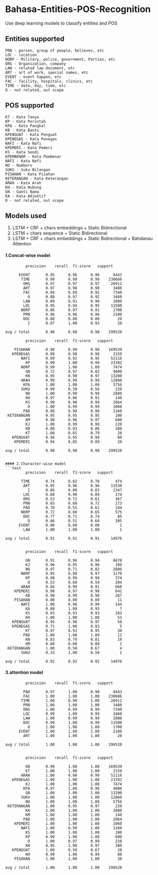 # Bahasa-Entities-POS-Recognition
Use deep learning models to classify entities and POS

## Entities supported
```text
PRN - person, group of people, believes, etc
LOC - location
NORP - Military, police, government, Parties, etc
ORG - Organization, company
LAW - related law document, etc
ART - art of work, special names, etc
EVENT - event happen, etc
FAC - facility, hospitals, clinics, etc
TIME - date, day, time, etc
O - not related, out scope
```

## POS supported
```
KT - Kata Tanya
KP - Kata Perintah
KPA - Kata Pangkal
KB - Kata Bantu
KPENGUAT - Kata Penguat
KPENEGAS - Kata Penegas
NAFI - Kata Nafi
KPEMERI - Kata Pemeri
KS - Kata Sendi
KPEMBENAR - Kata Pembenar
NAFI - Kata Nafi
NO - Numbers
SUKU - Suku Bilangan
PISAHAN - Kata Pisahan
KETERANGAN - Kata Keterangan
ARAH - Kata Arah
KH - Kata Hubung
GN - Ganti Nama
KA - Kata Adjektif
O - not related, out scope
```

## Models used
1. LSTM + CRF + chars embeddings + Static Bidirectional
2. LSTM + chars sequence + Static Bidirectional
3. LSTM + CRF + chars embeddings + Static Bidirectional + Bahdanau Attention

#### 1.Concat-wise model
```text
	     precision    recall  f1-score   support

      EVENT       0.95      0.96      0.96      9443
       TIME       0.99      0.99      0.99    230666
        ORG       0.97      0.97      0.97     26911
        ART       0.97      0.98      0.98      3480
        FAC       0.94      0.89      0.92      7340
          O       0.88      0.97      0.92      3460
        LAW       0.89      0.91      0.90      2880
        LOC       0.95      0.94      0.95     11500
       NORP       0.86      0.97      0.91      1700
        PRN       0.96      0.96      0.96      2100
        DOC       0.80      0.80      0.80        20
          I       0.87      1.00      0.93        20

avg / total       0.98      0.98      0.98    299520

	     precision    recall  f1-score   support

    PISAHAN       0.98      0.99      0.98    169539
   KPENEGAS       0.98      0.98      0.98      2159
       NAFI       0.99      0.92      0.95     52116
         KP       0.99      1.00      0.99     23392
       NORP       0.99      1.00      1.00      7474
         GN       0.72      0.97      0.82      4080
         KN       0.95      0.99      0.97     13200
       ARAH       0.99      0.99      0.99     12860
        KPA       1.00      1.00      1.00      5756
       SUKU       0.99      0.39      0.56       220
         NO       1.00      0.99      0.99      2880
         KH       0.97      0.86      0.91       140
         KS       0.99      0.98      0.99      2064
          O       1.00      0.99      0.99      1060
        PAD       0.98      0.98      0.98      1160
 KETERANGAN       0.95      0.95      0.95       100
         KM       0.98      0.96      0.97       600
         KJ       1.00      0.99      0.99       220
         KB       0.80      0.93      0.86       380
         KT       1.00      0.65      0.79        20
   KPENGUAT       0.94      0.95      0.94        80
    KPEMERI       0.94      0.85      0.89        20

avg / total       0.98      0.98      0.98    299520


#### 2.Character-wise model
```text
	     precision    recall  f1-score   support

       TIME       0.74      0.82      0.78       474
        ART       0.95      0.96      0.96     11530
          I       0.86      0.80      0.83      1347
        LOC       0.88      0.90      0.89       174
        ORG       0.53      0.72      0.61       367
        PRN       0.65      0.80      0.72       173
        PAD       0.70      0.55      0.61       144
       NORP       0.72      0.60      0.65       575
        DOC       0.77      0.71      0.74        85
          O       0.86      0.51      0.64       105
      EVENT       0.00      0.00      0.00         1
        LAW       1.00      1.00      1.00         1

avg / total       0.91      0.91      0.91     14976


	     precision    recall  f1-score   support

         GN       0.91      0.96      0.94      8478
         KJ       0.96      0.95      0.96       109
         NO       0.97      0.71      0.82      2606
       NORP       0.95      0.99      0.97      1170
         KP       0.98      0.99      0.99       374
          O       0.53      0.68      0.59       204
       ARAH       0.84      0.99      0.91       660
    KPEMERI       0.98      0.97      0.98       641
         KB       0.98      0.99      0.98       287
    PISAHAN       0.00      0.00      0.00        11
       NAFI       1.00      0.98      0.99       144
         KA       0.88      1.00      0.93         7
         KS       0.93      0.93      0.93       103
         KH       1.00      1.00      1.00        53
   KPENGUAT       0.95      0.98      0.97        58
   KPENEGAS       0.71      1.00      0.83         5
         KT       0.97      0.93      0.95        30
        PAD       1.00      1.00      1.00        11
         KN       0.83      0.79      0.81        19
         KM       0.00      0.00      0.00         1
 KETERANGAN       1.00      0.50      0.67         4
       SUKU       0.33      1.00      0.50         1

avg / total       0.92      0.92      0.92     14976
```

#### 3.attention model
```text
	     precision    recall  f1-score   support

        PAD       0.97      1.00      0.98      9443
        FAC       1.00      1.00      1.00    230686
       TIME       1.00      0.99      1.00     26911
        PRN       1.00      1.00      1.00      3480
        ORG       1.00      0.99      0.99      7340
        LOC       0.99      1.00      0.99      3460
        LAW       1.00      0.99      0.99      2880
        DOC       0.99      1.00      0.99     11500
          O       1.00      1.00      1.00      1700
      EVENT       1.00      1.00      1.00      2100
        ART       1.00      1.00      1.00        20

avg / total       1.00      1.00      1.00    299520


	     precision    recall  f1-score   support

         KB       0.99      1.00      1.00    169539
         KT       1.00      1.00      1.00      2159
       ARAH       1.00      0.98      0.99     52116
   KPENEGAS       1.00      1.00      1.00     23392
         KJ       1.00      1.00      1.00      7474
        KPA       0.97      1.00      0.98      4080
         GN       1.00      1.00      1.00     13200
       SUKU       1.00      1.00      1.00     12860
         NO       1.00      1.00      1.00      5756
 KETERANGAN       1.00      0.95      0.97       220
         KA       1.00      1.00      1.00      2880
         KM       1.00      1.00      1.00       140
        PAD       1.00      1.00      1.00      2064
    KPEMERI       1.00      1.00      1.00      1060
       NAFI       1.00      0.99      1.00      1160
         KS       1.00      1.00      1.00       100
         KP       0.99      1.00      1.00       600
          O       1.00      0.97      0.99       220
         KN       0.95      1.00      0.97       380
   KPENGUAT       1.00      0.50      0.67        20
         KH       0.99      1.00      0.99        80
    PISAHAN       1.00      1.00      1.00        20

avg / total       1.00      1.00      1.00    299520
```


